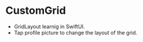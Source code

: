 # CustomGrid

- GridLayout learnig in SwiftUI. 
- Tap profile picture to change the layout of the grid. 

